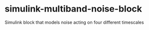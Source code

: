 # simulink-multiband-noise-block
Simulink block that models noise acting on four different timescales

